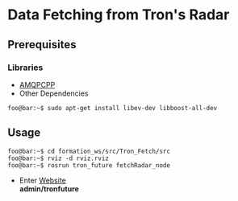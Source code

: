 # Data Fetching from Tron's Radar

## Prerequisites
### Libraries 
* [AMQPCPP](https://github.com/CopernicaMarketingSoftware/AMQP-CPP)
* Other Dependencies
```console
foo@bar:~$ sudo apt-get install libev-dev libboost-all-dev
```

## Usage 
```console
foo@bar:~$ cd formation_ws/src/Tron_Fetch/src
foo@bar:~$ rviz -d rviz.rviz
foo@bar:~$ rosrun tron_future fetchRadar_node
```
* Enter [Website](https://nycu-test.pub.tft.tw/) </br>
**admin/tronfuture**
